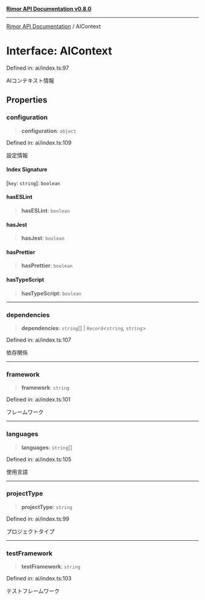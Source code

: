 [**Rimor API Documentation v0.8.0**](../README.md)

***

[Rimor API Documentation](../globals.md) / AIContext

# Interface: AIContext

Defined in: ai/index.ts:97

AIコンテキスト情報

## Properties

### configuration

> **configuration**: `object`

Defined in: ai/index.ts:109

設定情報

#### Index Signature

\[`key`: `string`\]: `boolean`

#### hasESLint

> **hasESLint**: `boolean`

#### hasJest

> **hasJest**: `boolean`

#### hasPrettier

> **hasPrettier**: `boolean`

#### hasTypeScript

> **hasTypeScript**: `boolean`

***

### dependencies

> **dependencies**: `string`[] \| `Record`\<`string`, `string`\>

Defined in: ai/index.ts:107

依存関係

***

### framework

> **framework**: `string`

Defined in: ai/index.ts:101

フレームワーク

***

### languages

> **languages**: `string`[]

Defined in: ai/index.ts:105

使用言語

***

### projectType

> **projectType**: `string`

Defined in: ai/index.ts:99

プロジェクトタイプ

***

### testFramework

> **testFramework**: `string`

Defined in: ai/index.ts:103

テストフレームワーク
